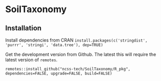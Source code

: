 # SoilTaxonomy

## Installation

Install dependencies from CRAN
`install.packages(c('stringdist', 'purrr', 'stringi', 'data.tree'), dep=TRUE)`

Get the development version from Github. The latest this will require the latest version of `remotes`.

`remotes::install_github("ncss-tech/SoilTaxonomy/R_pkg", dependencies=FALSE, upgrade=FALSE, build=FALSE)`




